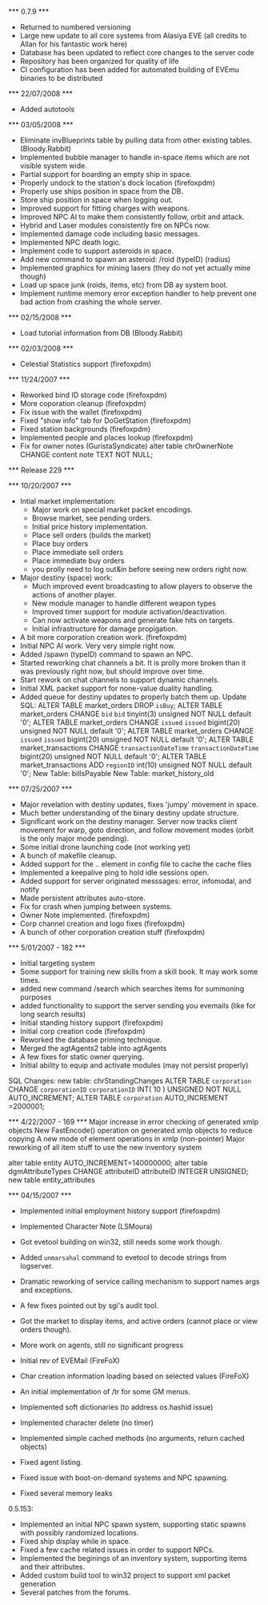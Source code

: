 *** 0.7.9 ***
- Returned to numbered versioning
- Large new update to all core systems from Alasiya EVE (all credits to Allan for his fantastic work here)
- Database has been updated to reflect core changes to the server code
- Repository has been organized for quality of life
- CI configuration has been added for automated building of EVEmu binaries to be distributed

*** 22/07/2008 ***
- Added autotools

*** 03/05/2008 ***
- Eliminate invBlueprints table by pulling data from other existing tables. (Bloody.Rabbit)
- Implemented bubble manager to handle in-space items which are not visible system wide.
- Partial support for boarding an empty ship in space.
- Properly undock to the station's dock location (firefoxpdm)
- Properly use ships position in space from the DB.
- Store ship position in space when logging out.
- Improved support for fitting charges with weapons.
- Improved NPC AI to make them consistently follow, orbit and attack.
- Hybrid and Laser modules consistently fire on NPCs now.
- Implemented damage code including basic messages.
- Implemented NPC death logic.
- Implement code to support asteroids in space.
- Add new command to spawn an asteroid: /roid (typeID) (radius)
- Implemented graphics for mining lasers (they do not yet actually mine though)
- Load up space junk (roids, items, etc) from DB ay system boot.
- Implement runtime memory error exception handler to help prevent one bad action from crashing the whole server.

*** 02/15/2008 ***
- Load tutorial information from DB (Bloody.Rabbit)

*** 02/03/2008 ***
- Celestial Statistics support (firefoxpdm)

*** 11/24/2007 ***
- Reworked bind ID storage code (firefoxpdm)
- More coporation cleanup (firefoxpdm)
- Fix issue with the wallet (firefoxpdm)
- Fixed "show info" tab for DoGetStation (firefoxpdm)
- Fixed station backgrounds (firefoxpdm)
- Implemented people and places lookup (firefoxpdm)
- Fix for owner notes (GuristaSyndicate)
alter table chrOwnerNote CHANGE content note TEXT NOT NULL;

*** Release 229 ***

*** 10/20/2007 ***
- Intial market implementation:
  - Major work on special market packet encodings.
  - Browse market, see pending orders.
  - Initial price history implementation.
  - Place sell orders (builds the market)
  - Place buy orders
  - Place immediate sell orders
  - Place immediate buy orders
  - you prolly need to log out&in before seeing new orders right now.
- Major destiny (space) work:
  - Much improved event broadcasting to allow players to
    observe the actions of another player.
  - New module manager to handle different weapon types
  - Improved timer support for module activation/deactivation.
  - Can now activate weapons and generate fake hits on targets.
  - Initial infrastructure for damage propigation.
- A bit more corporation creation work. (firefoxpdm)
- Initial NPC AI work. Very very simple right now.
- Added /spawn (typeID) command to spawn an NPC.
- Started reworking chat channels a bit. It is prolly more broken
  than it was previously right now, but should improve over time.
- Start rework on chat channels to support dynamic channels.
- Initial XML packet support for none-value duality handling.
- Added queue for destiny updates to properly batch them up.
Update SQL:
ALTER TABLE market_orders DROP `isBuy`;
ALTER TABLE market_orders CHANGE `bid` `bid` tinyint(3) unsigned NOT NULL default '0';
ALTER TABLE market_orders CHANGE `issued` `issued` bigint(20) unsigned NOT NULL default '0';
ALTER TABLE market_orders CHANGE `issued` `issued` bigint(20) unsigned NOT NULL default '0';
ALTER TABLE market_transactions CHANGE `transactionDateTime` `transactionDateTime` bigint(20) unsigned NOT NULL default '0';
ALTER TABLE market_transactions ADD `regionID` int(10) unsigned NOT NULL default '0';
New Table: billsPayable
New Table: market_history_old

*** 07/25/2007 ***
- Major revelation with destiny updates, fixes 'jumpy' movement in space.
- Much better understanding of the binary destiny update structure.
- Significant work on the destiny manager. Server now tracks client movement for
  warp, goto direction, and follow movement modes (orbit is the only major mode pending).
- Some initial drone launching code (not working yet)
- A bunch of makefile cleanup.
- Added support for the <files><cache>.. element in config file to cache the cache files
- Implemented a keepalive ping to hold idle sessions open.
- Added support for server originated messsages: error, infomodal, and notify
- Made persistent attributes auto-store.
- Fix for crash when jumping between systems.
- Owner Note implemented. (firefoxpdm)
- Corp channel creation and logo fixes (firefoxpdm)
- A bunch of other corporation creation stuff (firefoxpdm)

*** 5/01/2007 - 182 ***
- Initial targeting system
- Some support for training new skills from a skill book. It may work some times.
- added new command /search which searches items for summoning purposes
- added functionality to support the server sending you evemails (like for long search results)
- Initial standing history support (firefoxpdm)
- Initial corp creation code (firefoxpdm)
- Reworked the database priming technique.
- Merged the agtAgents2 table into agtAgents
- A few fixes for static owner querying.
- Initial ability to equip and activate modules (may not persist properly)

SQL Changes:
new table: chrStandingChanges
ALTER TABLE `corporation` CHANGE `corporationID` `corporationID` INT( 10 ) UNSIGNED NOT NULL AUTO_INCREMENT;
ALTER TABLE `corporation`  AUTO_INCREMENT =2000001;

*** 4/22/2007 - 169 ***
Major increase in error checking of generated xmlp objects
New FastEncode() operation on generated xmlp objects to reduce copying
A new mode of element operations in xmlp (non-pointer)
Major reworking of all item stuff to use the new inventory system


alter table entity AUTO_INCREMENT=140000000;
alter table dgmAttributeTypes CHANGE attributeID attributeID INTEGER UNSIGNED;
new table entity_attributes

*** 04/15/2007 ***
- Implemented initial employment history support (firefoxpdm)
- Implemented Character Note (LSMoura)
- Got evetool building on win32, still needs some work though.
- Added `unmarsahal` command to evetool to decode strings from logserver.
- Dramatic reworking of service calling mechanism to support names args and exceptions.
- A few fixes pointed out by sgi's audit tool.
- Got the market to display items, and active orders (cannot place or view orders though).
- More work on agents, still no significant progress
- Initial rev of EVEMail (FireFoX)
- Char creation information loading based on selected values (FireFoX)
- An initial implementation of /tr for some GM menus.

- Implemented soft dictionaries (to address os.hashid issue)
- Implemented character delete (no timer)
- Implemented simple cached methods (no arguments, return cached objects)
- Fixed agent listing.
- Fixed issue with boot-on-demand systems and NPC spawning.
- Fixed several memory leaks

0.5.153:
- Implemented an initial NPC spawn system, supporting static spawns with possibly randomized locations.
- Fixed ship display while in space.
- Fixed a few cache related issues in order to support NPCs.
- Implemented the beginings of an inventory system, supporting items and their attributes.
- Added custom build tool to win32 project to support xml packet generation
- Several patches from the forums.

